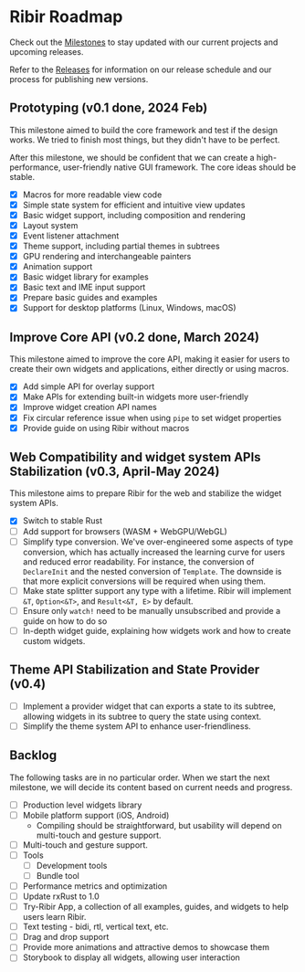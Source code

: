 # Ribir Roadmap

Check out the [Milestones](https://github.com/RibirX/Ribir/milestones) to stay updated with our current projects and upcoming releases.

Refer to the [Releases](./RELEASE.md) for information on our release schedule and our process for publishing new versions.


## Prototyping (v0.1 done, 2024 Feb)

This milestone aimed to build the core framework and test if the design works. We tried to finish most things, but they didn't have to be perfect. 

After this milestone, we should be confident that we can create a high-performance, user-friendly native GUI framework. The core ideas should be stable.

- [x] Macros for more readable view code
- [x] Simple state system for efficient and intuitive view updates
- [x] Basic widget support, including composition and rendering
- [x] Layout system
- [x] Event listener attachment
- [x] Theme support, including partial themes in subtrees
- [x] GPU rendering and interchangeable painters
- [x] Animation support
- [x] Basic widget library for examples
- [x] Basic text and IME input support
- [x] Prepare basic guides and examples
- [x] Support for desktop platforms (Linux, Windows, macOS)

## Improve Core API (v0.2 done, March 2024)

This milestone aimed to improve the core API, making it easier for users to create their own widgets and applications, either directly or using macros.

- [x] Add simple API for overlay support
- [x] Make APIs for extending built-in widgets more user-friendly
- [x] Improve widget creation API names
- [x] Fix circular reference issue when using `pipe` to set widget properties
- [x] Provide guide on using Ribir without macros

## Web Compatibility and widget system APIs Stabilization (v0.3, April-May 2024)

This milestone aims to prepare Ribir for the web and stabilize the widget system APIs.

- [x] Switch to stable Rust
- [ ] Add support for browsers (WASM + WebGPU/WebGL)
- [ ] Simplify type conversion.
  We've over-engineered some aspects of type conversion, which has actually increased the learning curve for users and reduced error readability. For instance, the conversion of `DeclareInit` and the nested conversion of `Template`. The downside is that more explicit conversions will be required when using them.
- [ ] Make state splitter support any type with a lifetime. Ribir will implement `&T`, `Option<&T>`, and `Result<&T, E>` by default.
- [ ] Ensure only `watch!` need to be manually unsubscribed and provide a guide on how to do so
- [ ] In-depth widget guide, explaining how widgets work and how to create custom widgets.

## Theme API Stabilization and State Provider (v0.4)

- [ ] Implement a provider widget that can exports a state to its subtree, allowing widgets in its subtree to query the state using context.
- [ ] Simplify the theme system API to enhance user-friendliness.

## Backlog

The following tasks are in no particular order. When we start the next milestone, we will decide its content based on current needs and progress.

- [ ] Production level widgets library
- [ ] Mobile platform support (iOS, Android)
  - Compiling should be straightforward, but usability will depend on multi-touch and gesture support.
- [ ] Multi-touch and gesture support.
- [ ] Tools
  - [ ] Development tools
  - [ ] Bundle tool
- [ ] Performance metrics and optimization
- [ ] Update rxRust to 1.0
- [ ] Try-Ribir App, a collection of all examples, guides, and widgets to help users learn Ribir.
- [ ] Text testing - bidi, rtl, vertical text, etc.
- [ ] Drag and drop support
- [ ] Provide more animations and attractive demos to showcase them
- [ ] Storybook to display all widgets, allowing user interaction
